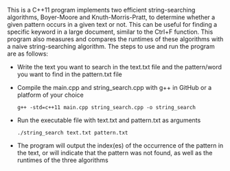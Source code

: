 This is a C++11 program implements two efficient string-searching algorithms, Boyer-Moore and Knuth-Morris-Pratt, to determine whether a given pattern occurs in a given text or not. This can be useful for finding a specific keyword in a large document, similar to the Ctrl+F function. This program also measures and compares the runtimes of these algorithms with a naive string-searching algorithm. The steps to use and run the program are as follows:

  - Write the text you want to search in the text.txt file and the pattern/word you want to find in the pattern.txt file
  
  - Compile the main.cpp and string_search.cpp with g++ in GitHub or a platform of your choice

        g++ -std=c++11 main.cpp string_search.cpp -o string_search
    
  - Run the executable file with text.txt and pattern.txt as arguments

        ./string_search text.txt pattern.txt
    
  - The program will output the index(es) of the occurrence of the pattern in the text, or will indicate that the pattern was not found, as well as the runtimes of the three algorithms
